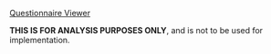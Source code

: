  [Questionnaire Viewer](https://project-wildfyre.github.io/domain-archetype/?q=https://nw-gmsa.github.io/R4/Questionnaire-GenomicTestOrder.json)
 
**THIS IS FOR ANALYSIS PURPOSES ONLY**, and is not to be used for implementation.


